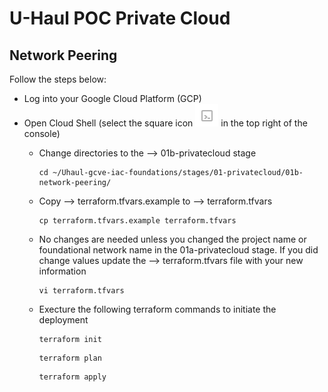 # U-Haul POC Private Cloud

## Network Peering

Follow the steps below:
 * Log into your Google Cloud Platform (GCP)
 * Open Cloud Shell (select the square icon <img src="https://github.com/tgaillard1/Uhaul-gcve-iac-foundations/blob/main/docs/cloud-shell.png" alt="Cloud Shell Icon"/> in the top right of the console)
     * Change directories to the --> 01b-privatecloud stage
    
        ```
        cd ~/Uhaul-gcve-iac-foundations/stages/01-privatecloud/01b-network-peering/
        ```
     * Copy --> terraform.tfvars.example to --> terraform.tfvars
    
        ```
        cp terraform.tfvars.example terraform.tfvars
        ```
     * No changes are needed unless you changed the project name or foundational network name in the 01a-privatecloud stage.  If you did change values update the --> terraform.tfvars file with your new information
    
        ```
        vi terraform.tfvars
        ```
     * Execture the following terraform commands to initiate the deployment
    
        ```
        terraform init
        ```
        ```
        terraform plan
        ```
        ```
        terraform apply
        ```
